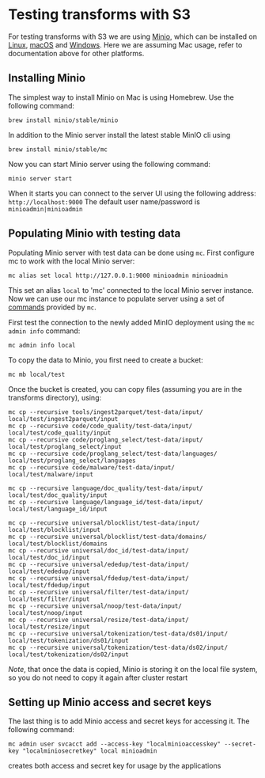 # Testing transforms with S3

For testing transforms with S3 we are using [Minio](https://min.io/), which can be installed on
[Linux](https://min.io/docs/minio/linux/index.html), [macOS](https://min.io/docs/minio/macos/index.html) and
[Windows](https://min.io/docs/minio/windows/index.html). Here we are assuming Mac usage, refer to documentation
above for other platforms.

## Installing Minio

The simplest way to install Minio on Mac is using Homebrew. Use the following command:

```shell
brew install minio/stable/minio
```

In addition to the Minio server install the latest stable MinIO cli using

```shell
brew install minio/stable/mc
```
Now you can start Minio server using the following command:

```shell
minio server start
```

When it starts you can connect to the server UI using the following address: `http://localhost:9000`
The default user name/password is `minioadmin|minioadmin`

## Populating Minio with testing data

Populating Minio server with test data can be done using `mc`. First configure mc to work with the local
Minio server:


```shell
mc alias set local http://127.0.0.1:9000 minioadmin minioadmin
```

This set an alias `local` to 'mc' connected to the local Minio server instance. Now we can use our
mc instance to populate server using a set of
[commands](https://min.io/docs/minio/linux/reference/minio-mc.html) provided by `mc`.

First test the connection to the newly added MinIO deployment using the `mc admin info` command:

```shell
mc admin info local
```

To copy the data to Minio, you first need to create a bucket:

```shell
mc mb local/test
```

Once the bucket is created, you can copy files (assuming you are in the transforms directory), using:

```shell
mc cp --recursive tools/ingest2parquet/test-data/input/ local/test/ingest2parquet/input
mc cp --recursive code/code_quality/test-data/input/ local/test/code_quality/input
mc cp --recursive code/proglang_select/test-data/input/ local/test/proglang_select/input
mc cp --recursive code/proglang_select/test-data/languages/ local/test/proglang_select/languages
mc cp --recursive code/malware/test-data/input/ local/test/malware/input

mc cp --recursive language/doc_quality/test-data/input/ local/test/doc_quality/input
mc cp --recursive language/language_id/test-data/input/ local/test/language_id/input

mc cp --recursive universal/blocklist/test-data/input/ local/test/blocklist/input
mc cp --recursive universal/blocklist/test-data/domains/ local/test/blocklist/domains
mc cp --recursive universal/doc_id/test-data/input/ local/test/doc_id/input
mc cp --recursive universal/ededup/test-data/input/ local/test/ededup/input
mc cp --recursive universal/fdedup/test-data/input/ local/test/fdedup/input
mc cp --recursive universal/filter/test-data/input/ local/test/filter/input
mc cp --recursive universal/noop/test-data/input/ local/test/noop/input
mc cp --recursive universal/resize/test-data/input/ local/test/resize/input
mc cp --recursive universal/tokenization/test-data/ds01/input/ local/test/tokenization/ds01/input
mc cp --recursive universal/tokenization/test-data/ds02/input/ local/test/tokenization/ds02/input
```

*Note*, that once the data is copied, Minio is storing it on the local file system, so you do not need to
copy it again after cluster restart

## Setting up Minio access and secret keys

The last thing is to add Minio access and secret keys for accessing it. The following command:

```shell
mc admin user svcacct add --access-key "localminioaccesskey" --secret-key "localminiosecretkey" local minioadmin
```

creates both access and secret key for usage by the applications
